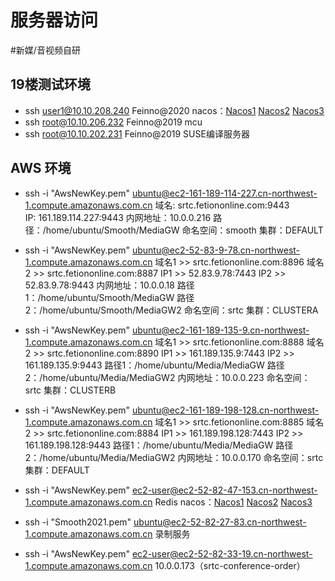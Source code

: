# 服务器访问
#新媒/音视频自研


## 19楼测试环境
* ssh user1@10.10.208.240      Feinno@2020
nacos：[Nacos1](http://10.10.208.240:8848/nacos)  [Nacos2](http://10.10.208.240:8849/nacos)   [Nacos3](http://10.10.208.240:8850/nacos) 
* ssh root@10.10.206.232     Feinno@2019
mcu
* ssh root@10.10.202.231     Feinno@2019
SUSE编译服务器

## AWS 环境
* ssh -i "AwsNewKey.pem"  ubuntu@ec2-161-189-114-227.cn-northwest-1.compute.amazonaws.com.cn
域名:  srtc.fetiononline.com:9443      
IP:     161.189.114.227:9443
内网地址：10.0.0.216
路径：/home/ubuntu/Smooth/MediaGW
命名空间：smooth
集群：DEFAULT

* ssh -i "AwsNewKey.pem" ubuntu@ec2-52-83-9-78.cn-northwest-1.compute.amazonaws.com.cn
域名1 >>  srtc.fetiononline.com:8896
域名2 >>  srtc.fetiononline.com:8887
IP1 >>      52.83.9.78:7443
IP2 >>      52.83.9.78:9443
内网地址：10.0.0.18
路径1：/home/ubuntu/Smooth/MediaGW
路径2：/home/ubuntu/Smooth/MediaGW2
命名空间：srtc
集群：CLUSTERA

* ssh -i "AwsNewKey.pem" ubuntu@ec2-161-189-135-9.cn-northwest-1.compute.amazonaws.com.cn
域名1 >>  srtc.fetiononline.com:8888
域名2 >>  srtc.fetiononline.com:8890
IP1 >>      161.189.135.9:7443
IP2 >>      161.189.135.9:9443
路径1：/home/ubuntu/Media/MediaGW
路径2：/home/ubuntu/Media/MediaGW2
内网地址：10.0.0.223
命名空间：srtc
集群：CLUSTERB

* ssh -i "AwsNewKey.pem" ubuntu@ec2-161-189-198-128.cn-northwest-1.compute.amazonaws.com.cn
域名1 >>  srtc.fetiononline.com:8885
域名2 >>  srtc.fetiononline.com:8884
IP1 >>      161.189.198.128:7443
IP2 >>      161.189.198.128:9443
路径1：/home/ubuntu/Media/MediaGW
路径2：/home/ubuntu/Media/MediaGW2
内网地址：10.0.0.170
命名空间：srtc
集群：DEFAULT

* ssh -i "AwsNewKey.pem" ec2-user@ec2-52-82-47-153.cn-northwest-1.compute.amazonaws.com.cn
Redis
nacos：[Nacos1](http://52.82.47.153:8848/nacos/)  [Nacos2](http://52.82.47.153:8849/nacos/)  [Nacos3](http://52.82.47.153:8850/nacos/)

* ssh -i "Smooth2021.pem" ubuntu@ec2-52-82-27-83.cn-northwest-1.compute.amazonaws.com.cn
录制服务


* ssh -i "AwsNewKey.pem" ec2-user@ec2-52-82-33-19.cn-northwest-1.compute.amazonaws.com.cn 
  10.0.0.173（srtc-conference-order）

